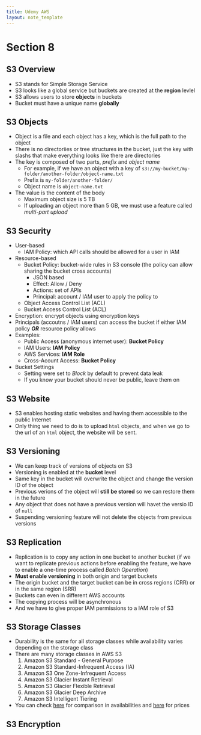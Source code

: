 ```yaml
---
title: Udemy AWS
layout: note_template
---
```


# Section 8

## S3 Overview

- S3 stands for Simple Storage Service
- S3 looks like a global service but buckets are created at the **region** levlel
- S3 allows users to store **objects** in buckets
- Bucket must have a unique name **globally**

## S3 Objects

- Object is a file and each object has a key, which is the full path to the object
- There is no directoriies or tree structures in the bucket, just the key with slashs that make everything looks like there are directories
- The key is composed of two parts, _prefix_ and _object name_
  - For example, if we have an object with a key of `s3://my-bucket/my-folder/another-folder/object-name.txt`
  - Prefix is `my-folder/another-folder/`
  - Object name is `object-name.txt`
- The value is the content of the body
  - Maximum object size is 5 TB
  - If uploading an object more than 5 GB, we must use a feature called _multi-part upload_

## S3 Security

- User-based
  - IAM Policy: which API calls should be allowed for a user in IAM
- Resource-based
  - Bucket Policy: bucket-wide rules in S3 console (the policy can allow sharing the bucket cross accounts)
    - JSON based
    - Effect: Allow / Deny
    - Actions: set of APIs
    - Principal: account / IAM user to apply the policy to
  - Object Access Control List (ACL)
  - Bucket Access Control List (ACL)
- Encryption: encrypt objects using encryption keys
- Principals (accoutns / IAM users) can access the bucket if either IAM policy **_OR_** resource policy allows
- Examples:
  - Public Access (anonymous internet user): **Bucket Policy**
  - IAM Users: **IAM Policy**
  - AWS Services: **IAM Role**
  - Cross-Acount Access: **Bucket Policy**
- Bucket Settings
  - Setting were set to _Block_ by default to prevent data leak
  - If you know your bucket should never be public, leave them on

## S3 Website

- S3 enables hosting static websites and having them accessible to the public Internet
- Only thing we need to do is to upload `html` objects, and when we go to the url of an `html` object, the website will be sent.

## S3 Versioning

- We can keep track of versions of objects on S3
- Versioning is enabled at the **bucket** level
- Same key in the bucket will overwrite the object and change the version ID of the object
- Previous verions of the object will **still be stored** so we can restore them in the future
- Any object that does not have a previous version will havet the versio ID of `null`
- Suspending versioning feature will not delete the objects from previous versions

## S3 Replication

- Replication is to copy any action in one bucket to another bucket (if we want to replicate previous actions before enabling the feature, we have to enable a one-time process called _Batch Operation_)
- **Must enable versioning** in both origin and target buckets
- The origin bucket and the target bucket can be in cross regions (CRR) or in the same region (SRR)
- Buckets can even in different AWS accounts
- The copying process will be asynchronous
- And we have to give proper IAM permissions to a IAM role of S3

## S3 Storage Classes

- Durability is the same for all storage classes while availability varies depending on the storage class
- There are many storage classes in AWS S3
  1. Amazon S3 Standard - General Purpose
  2. Amazon S3 Standard-Infrequent Access (IA)
  3. Amazon S3 One Zone-Infrequent Access
  4. Amazon S3 Glacier Instant Retrieval
  5. Amazon S3 Glacier Flexible Retrieval
  6. Amazon S3 Glacier Deep Archive
  7. Amazon S3 Intelligent Tiering
- You can check [here](https://aws.amazon.com/s3/storage-classes/) for comparison in availabilities and [here](https://aws.amazon.com/s3/pricing/) for prices

## S3 Encryption
